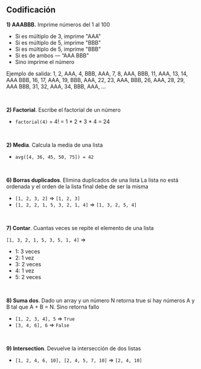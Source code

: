 ## Codificación

**1) AAABBB.** Imprime números del 1 al 100

* Si es múltiplo de 3, imprime "AAA"
* Si es múltiplo de 5, imprime "BBB"
* Si es múltiplo de 5, imprime "BBB"
* Si es de ambos — “AAA BBB"
* Sino imprime el número

Ejemplo de salida: 1, 2, AAA, 4, BBB, AAA, 7, 8, AAA, BBB, 11, AAA, 13, 14, AAA BBB, 16, 17, AAA, 19, BBB, AAA, 22, 23, AAA, BBB, 26, AAA, 28, 29, AAA BBB, 31, 32, AAA, 34, BBB, AAA, ...

<br/>

**2) Factorial**. Escribe el factorial de un número

* `factorial(4)` = 4! = 1 * 2 * 3 * 4 = 24

<br/>

**2) Media**. Calcula la media de una lista

* `avg([4, 36, 45, 50, 75]) = 42`

<br/>

**6) Borras duplicados**. Elimina duplicados de una lista La lista no está ordenada y el orden de la lista final debe de ser la misma

* `[1, 2, 3, 2]` ⇒ `[1, 2, 3]`
* `[1, 2, 2, 1, 5, 3, 2, 1, 4]` ⇒ `[1, 3, 2, 5, 4]`

<br/>

**7) Contar**. Cuantas veces se repite el elemento de una lista

`[1, 3, 2, 1, 5, 3, 5, 1, 4]` ⇒  
* 1: 3 veces
* 2: 1 vez
* 3: 2 veces
* 4: 1 vez
* 5: 2 veces

<br/>

**8) Suma dos**. Dado un array y un número N retorna true si hay números A y B tal que A + B = N. Sino retorna fallo

* `[1, 2, 3, 4], 5` ⇒ `True`
* `[3, 4, 6], 6` ⇒ `False`

<br/>


**9) Intersection**. Devuelve la intersección de dos listas

* `[1, 2, 4, 6, 10], [2, 4, 5, 7, 10]` ⇒ `[2, 4, 10]`


